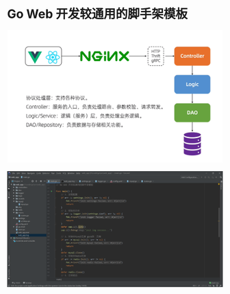 # Go Web 开发较通用的脚手架模板
<img src="https://github.com/Brighteststars/web_app/blob/master/images/serve.png" /> </br></br>
<img src="https://github.com/Brighteststars/web_app/blob/master/images/config.png" /> </br></br>
